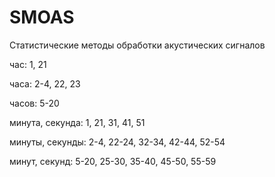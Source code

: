 # SMOAS
Статистические методы обработки акустических сигналов

час: 1, 21

часа: 2-4, 22, 23

часов: 5-20

минута, секунда: 1, 21, 31, 41, 51

минуты, секунды: 2-4, 22-24, 32-34, 42-44, 52-54

минут, секунд: 5-20, 25-30, 35-40, 45-50, 55-59
